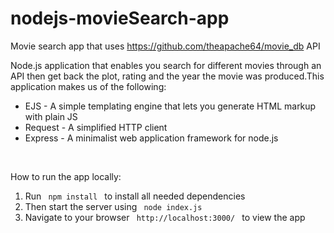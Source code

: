 # nodejs-movieSearch-app
Movie search app that uses https://github.com/theapache64/movie_db API

<p> Node.js application that enables you search for different movies  through an API then get back the plot, rating and the year the movie was produced.This application makes us of the following:  </p>

<ul>
<li> EJS - A simple templating engine that lets you generate HTML markup with plain JS </li>

<li> Request - A simplified HTTP client </li>

<li> Express - A minimalist web application framework for node.js </li>

</ul>

<br>


<p> How to run the app locally: </p>

<ol>

<li> Run <code> npm install </code> to install all needed dependencies </li>

<li> Then start the server using <code> node index.js </code> </li>

<li> Navigate to your browser <code> http://localhost:3000/ </code> to view the app </li>
</ol>